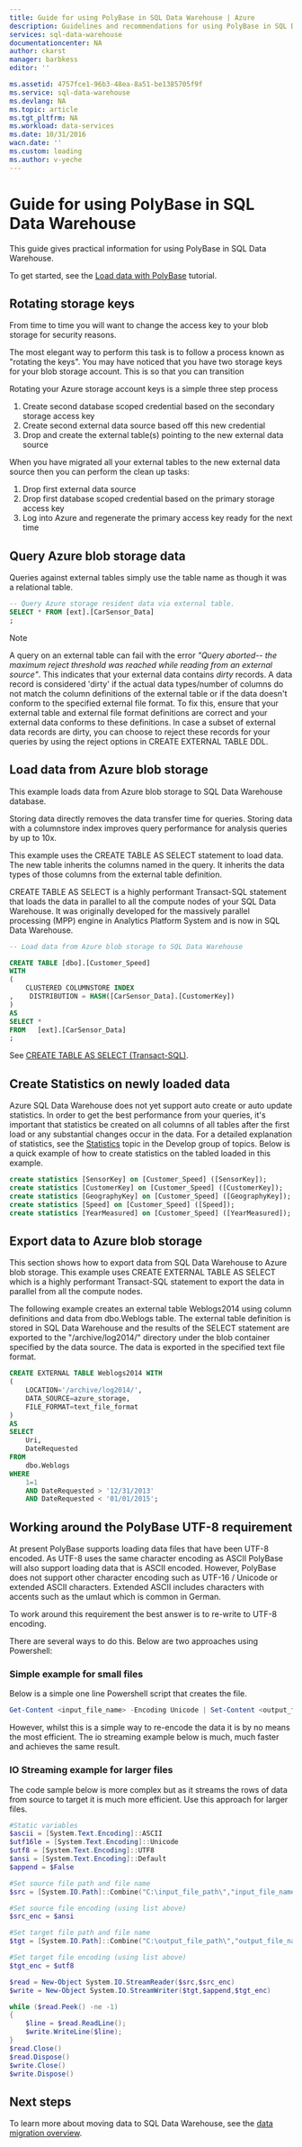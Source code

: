 ```yaml
---
title: Guide for using PolyBase in SQL Data Warehouse | Azure
description: Guidelines and recommendations for using PolyBase in SQL Data Warehouse scenarios.
services: sql-data-warehouse
documentationcenter: NA
author: ckarst
manager: barbkess
editor: ''

ms.assetid: 4757fce1-96b3-48ea-8a51-be1385705f9f
ms.service: sql-data-warehouse
ms.devlang: NA
ms.topic: article
ms.tgt_pltfrm: NA
ms.workload: data-services
ms.date: 10/31/2016
wacn.date: ''
ms.custom: loading
ms.author: v-yeche
---
```


# Guide for using PolyBase in SQL Data Warehouse
This guide gives practical information for using PolyBase in SQL Data Warehouse.

To get started, see the [Load data with PolyBase][Load data with PolyBase] tutorial.

## Rotating storage keys
From time to time you will want to change the access key to your blob storage for security reasons.

The most elegant way to perform this task is to follow a process known as "rotating the keys". You may have noticed that you have two storage keys for your blob storage account. This is so that you can transition

Rotating your Azure storage account keys is a simple three step process

1. Create second database scoped credential based on the secondary storage access key
2. Create second external data source based off this new credential
3. Drop and create the external table(s) pointing to the new external data source

When you have migrated all your external tables to the new external data source then you can perform the clean up tasks:

1. Drop first external data source
2. Drop first database scoped credential based on the primary storage access key
3. Log into Azure and regenerate the primary access key ready for the next time

## Query Azure blob storage data
Queries against external tables simply use the table name as though it was a relational table.

```sql
-- Query Azure storage resident data via external table.
SELECT * FROM [ext].[CarSensor_Data]
;
```

> [!NOTE]
> A query on an external table can fail with the error *"Query aborted-- the maximum reject threshold was reached while reading from an external source"*. This indicates that your external data contains *dirty* records. A data record is considered 'dirty' if the actual data types/number of columns do not match the column definitions of the external table or if the data doesn't conform to the specified external file format. To fix this, ensure that your external table and external file format definitions are correct and your external data conforms to these definitions. In case a subset of external data records are dirty, you can choose to reject these records for your queries by using the reject options in CREATE EXTERNAL TABLE DDL.
> 
> 

## Load data from Azure blob storage
This example loads data from Azure blob storage to SQL Data Warehouse database.

Storing data directly removes the data transfer time for queries. Storing data with a columnstore index improves query performance for analysis queries by up to 10x.

This example uses the CREATE TABLE AS SELECT statement to load data. The new table inherits the columns named in the query. It inherits the data types of those columns from the external table definition.

CREATE TABLE AS SELECT is a highly performant Transact-SQL statement that loads the data in parallel to all the compute nodes of your SQL Data Warehouse.  It was originally developed for  the massively parallel processing (MPP) engine in Analytics Platform System and is now in SQL Data Warehouse.

```sql
-- Load data from Azure blob storage to SQL Data Warehouse

CREATE TABLE [dbo].[Customer_Speed]
WITH
(   
    CLUSTERED COLUMNSTORE INDEX
,    DISTRIBUTION = HASH([CarSensor_Data].[CustomerKey])
)
AS
SELECT *
FROM   [ext].[CarSensor_Data]
;
```

See [CREATE TABLE AS SELECT (Transact-SQL)][CREATE TABLE AS SELECT (Transact-SQL)].

## Create Statistics on newly loaded data

Azure SQL Data Warehouse does not yet support auto create or auto update statistics.  In order to get the best performance from your queries, it's important that statistics be created on all columns of all tables after the first load or any substantial changes occur in the data.  For a detailed explanation of statistics, see the [Statistics][Statistics] topic in the Develop group of topics.  Below is a quick example of how to create statistics on the tabled loaded in this example.

```sql
create statistics [SensorKey] on [Customer_Speed] ([SensorKey]);
create statistics [CustomerKey] on [Customer_Speed] ([CustomerKey]);
create statistics [GeographyKey] on [Customer_Speed] ([GeographyKey]);
create statistics [Speed] on [Customer_Speed] ([Speed]);
create statistics [YearMeasured] on [Customer_Speed] ([YearMeasured]);
```

## Export data to Azure blob storage
This section shows how to export data from SQL Data Warehouse to Azure blob storage. This example uses CREATE EXTERNAL TABLE AS SELECT which is a highly performant Transact-SQL statement to export the data in parallel from all the compute nodes.

The following example creates an external table Weblogs2014 using column definitions and data from dbo.Weblogs table. The external table definition is stored in SQL Data Warehouse and the results of the SELECT statement are exported to the "/archive/log2014/" directory under the blob container specified by the data source. The data is exported in the specified text file format.

```sql
CREATE EXTERNAL TABLE Weblogs2014 WITH
(
    LOCATION='/archive/log2014/',
    DATA_SOURCE=azure_storage,
    FILE_FORMAT=text_file_format
)
AS
SELECT
    Uri,
    DateRequested
FROM
    dbo.Weblogs
WHERE
    1=1
    AND DateRequested > '12/31/2013'
    AND DateRequested < '01/01/2015';
```

## Working around the PolyBase UTF-8 requirement
At present PolyBase supports loading data files that have been UTF-8 encoded. As UTF-8 uses the same character encoding as ASCII PolyBase will also support loading data that is ASCII encoded. However, PolyBase does not support other character encoding such as UTF-16 / Unicode or extended ASCII characters. Extended ASCII includes characters with accents such as the umlaut which is common in German.

To work around this requirement the best answer is to re-write to UTF-8 encoding.

There are several ways to do this. Below are two approaches using Powershell:

### Simple example for small files
Below is a simple one line Powershell script that creates the file.

```PowerShell
Get-Content <input_file_name> -Encoding Unicode | Set-Content <output_file_name> -Encoding utf8
```

However, whilst this is a simple way to re-encode the data it is by no means the most efficient. The io streaming example below is much, much faster and achieves the same result.

### IO Streaming example for larger files
The code sample below is more complex but as it streams the rows of data from source to target it is much more efficient. Use this approach for larger files.

```PowerShell
#Static variables
$ascii = [System.Text.Encoding]::ASCII
$utf16le = [System.Text.Encoding]::Unicode
$utf8 = [System.Text.Encoding]::UTF8
$ansi = [System.Text.Encoding]::Default
$append = $False

#Set source file path and file name
$src = [System.IO.Path]::Combine("C:\input_file_path\","input_file_name.txt")

#Set source file encoding (using list above)
$src_enc = $ansi

#Set target file path and file name
$tgt = [System.IO.Path]::Combine("C:\output_file_path\","output_file_name.txt")

#Set target file encoding (using list above)
$tgt_enc = $utf8

$read = New-Object System.IO.StreamReader($src,$src_enc)
$write = New-Object System.IO.StreamWriter($tgt,$append,$tgt_enc)

while ($read.Peek() -ne -1)
{
    $line = $read.ReadLine();
    $write.WriteLine($line);
}
$read.Close()
$read.Dispose()
$write.Close()
$write.Dispose()
```

## Next steps
To learn more about moving data to SQL Data Warehouse, see the [data migration overview][data migration overview].

<!--Image references-->

<!--Article references-->
[Load data with bcp]: ./sql-data-warehouse-load-with-bcp.md
[Load data with PolyBase]: ./sql-data-warehouse-get-started-load-with-polybase.md
[Statistics]: ./sql-data-warehouse-tables-statistics.md
[data migration overview]: ./sql-data-warehouse-overview-migrate.md

<!--MSDN references-->
[supported source/sink]: https://msdn.microsoft.com/library/dn894007.aspx
[copy activity]: https://msdn.microsoft.com/library/dn835035.aspx
[SQL Server destination adapter]: https://msdn.microsoft.com/library/ms141095.aspx
[SSIS]: https://msdn.microsoft.com/library/ms141026.aspx

[CREATE EXTERNAL DATA SOURCE (Transact-SQL)]: https://msdn.microsoft.com/library/dn935022.aspx
[CREATE EXTERNAL FILE FORMAT (Transact-SQL)]: https://msdn.microsoft.com/library/dn935026.aspx
[CREATE EXTERNAL TABLE (Transact-SQL)]: https://msdn.microsoft.com/library/dn935021.aspx

[DROP EXTERNAL DATA SOURCE (Transact-SQL)]: https://msdn.microsoft.com/library/mt146367.aspx
[DROP EXTERNAL FILE FORMAT (Transact-SQL)]: https://msdn.microsoft.com/library/mt146379.aspx
[DROP EXTERNAL TABLE (Transact-SQL)]: https://msdn.microsoft.com/library/mt130698.aspx

[CREATE TABLE AS SELECT (Transact-SQL)]: https://msdn.microsoft.com/library/mt204041.aspx
[INSERT...SELECT (Transact-SQL)]: https://msdn.microsoft.com/library/ms174335.aspx
[CREATE MASTER KEY (Transact-SQL)]: https://msdn.microsoft.com/library/ms174382.aspx
[CREATE CREDENTIAL (Transact-SQL)]: https://msdn.microsoft.com/library/ms189522.aspx
[CREATE DATABASE SCOPED CREDENTIAL (Transact-SQL)]: https://msdn.microsoft.com/library/mt270260.aspx
[DROP CREDENTIAL (Transact-SQL)]: https://msdn.microsoft.com/library/ms189450.aspx

<!-- External Links -->